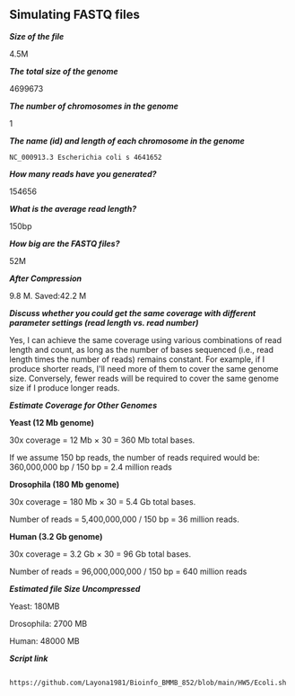 

## Simulating FASTQ files

***Size of the file***

4.5M

***The total size of the genome***

4699673

***The number of chromosomes in the genome***

1

***The name (id) and length of each chromosome in the genome***
````
NC_000913.3 Escherichia coli s 4641652 

````

***How many reads have you generated?***

154656

***What is the average read length?***

150bp

***How big are the FASTQ files?***

52M

***After Compression***

9.8 M. 
Saved:42.2 M

***Discuss whether you could get the same coverage with different parameter settings (read length vs. read number)***

Yes, I can achieve the same coverage using various combinations of read length and count, as long as the number of bases sequenced (i.e., read length times the number of reads) remains constant. For example, if I produce shorter reads, I'll need more of them to cover the same genome size. Conversely, fewer reads will be required to cover the same genome size if I produce longer reads.

***Estimate Coverage for Other Genomes***


****Yeast (12 Mb genome)****

30x coverage = 12 Mb × 30 = 360 Mb total bases.

If we assume 150 bp reads, the number of reads required would be:
360,000,000 bp / 150 bp = 2.4 million reads


****Drosophila (180 Mb genome)****

30x coverage = 180 Mb × 30 = 5.4 Gb total bases.

Number of reads = 5,400,000,000 / 150 bp = 36 million reads.


****Human (3.2 Gb genome)****

30x coverage = 3.2 Gb × 30 = 96 Gb total bases.

Number of reads = 96,000,000,000 / 150 bp = 640 million reads


***Estimated file Size Uncompressed***

Yeast: 180MB

Drosophila: 2700 MB

Human: 48000 MB


***Script link***

```` 

https://github.com/Layona1981/Bioinfo_BMMB_852/blob/main/HW5/Ecoli.sh

````

